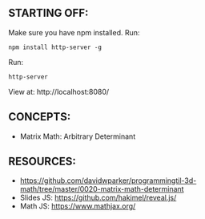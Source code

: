 ## STARTING OFF:

Make sure you have npm installed.
Run:
```
npm install http-server -g
```

Run:
```
http-server
```

View at: http://localhost:8080/

## CONCEPTS:

* Matrix Math: Arbitrary Determinant

## RESOURCES:

* https://github.com/davidwparker/programmingtil-3d-math/tree/master/0020-matrix-math-determinant
* Slides JS: https://github.com/hakimel/reveal.js/
* Math JS: https://www.mathjax.org/
